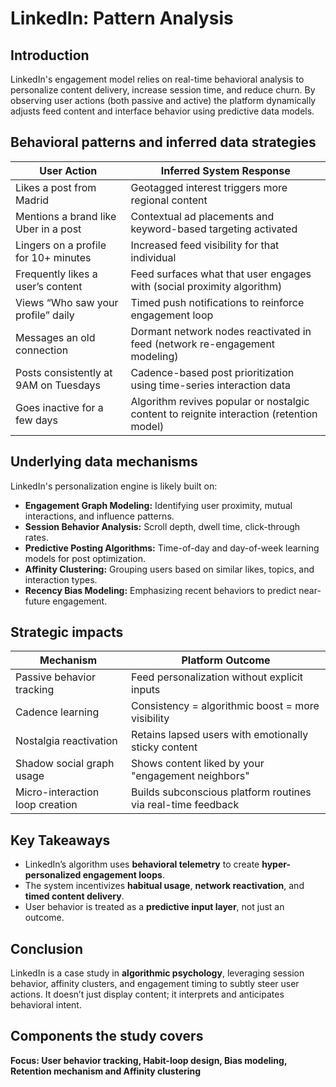 # LinkedIn: Pattern Analysis 

## Introduction  
LinkedIn's engagement model relies on real-time behavioral analysis to personalize content delivery, increase session time, and reduce churn. By observing user actions (both passive and active) the platform dynamically adjusts feed content and interface behavior using predictive data models.



## Behavioral patterns and inferred data strategies

| **User Action**                                 | **Inferred System Response**                                                                 |
|--------------------------------------------------|-----------------------------------------------------------------------------------------------|
| Likes a post from Madrid                         | Geotagged interest triggers more regional content                                             |
| Mentions a brand like Uber in a post             | Contextual ad placements and keyword-based targeting activated                                |
| Lingers on a profile for 10+ minutes             | Increased feed visibility for that individual                                                 |
| Frequently likes a user’s content                | Feed surfaces what that user engages with (social proximity algorithm)                        |
| Views “Who saw your profile” daily               | Timed push notifications to reinforce engagement loop                                         |
| Messages an old connection                       | Dormant network nodes reactivated in feed (network re-engagement modeling)                   |
| Posts consistently at 9AM on Tuesdays            | Cadence-based post prioritization using time-series interaction data                          |
| Goes inactive for a few days                     | Algorithm revives popular or nostalgic content to reignite interaction (retention model)      |



## Underlying data mechanisms

LinkedIn's personalization engine is likely built on:

- **Engagement Graph Modeling:** Identifying user proximity, mutual interactions, and influence patterns.
- **Session Behavior Analysis:** Scroll depth, dwell time, click-through rates.
- **Predictive Posting Algorithms:** Time-of-day and day-of-week learning models for post optimization.
- **Affinity Clustering:** Grouping users based on similar likes, topics, and interaction types.
- **Recency Bias Modeling:** Emphasizing recent behaviors to predict near-future engagement.



## Strategic impacts

| **Mechanism**                    | **Platform Outcome**                                                |
|----------------------------------|----------------------------------------------------------------------|
| Passive behavior tracking        | Feed personalization without explicit inputs                        |
| Cadence learning                 | Consistency = algorithmic boost = more visibility                   |
| Nostalgia reactivation           | Retains lapsed users with emotionally sticky content                |
| Shadow social graph usage        | Shows content liked by your "engagement neighbors"                  |
| Micro-interaction loop creation  | Builds subconscious platform routines via real-time feedback        |



## Key Takeaways

- LinkedIn’s algorithm uses **behavioral telemetry** to create **hyper-personalized engagement loops**.
- The system incentivizes **habitual usage**, **network reactivation**, and **timed content delivery**.
- User behavior is treated as a **predictive input layer**, not just an outcome.



## Conclusion

LinkedIn is a case study in **algorithmic psychology**, leveraging session behavior, affinity clusters, and engagement timing to subtly steer user actions. It doesn’t just display content; it interprets and anticipates behavioral intent.

## Components the study covers

**Focus: User behavior tracking, Habit-loop design, Bias modeling, Retention mechanism and Affinity clustering**

